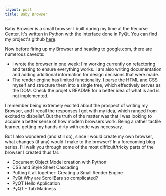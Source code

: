 ```yaml
---
layout: post
title: Baby Browser
---
```


Baby Browser is a small browser I built during my time at the Recurse Center. It\'s written in Python with the interface done in PyQt. You can find my project\'s github [here](https://github.com/lauryndbrown/BabyBrowser).

Now before firing up my Browser and heading to google.com, there are numerous caveots:
- I wrote the browser in one week: I\'m working currently on refactoring and testing to ensure everything works. I am also writing documentation and adding additional information for design decisions that were made. 
- The render engine has limited functionality. I parse the HTML and CSS myself and structure them into a single tree, which effectively serves as the DOM. Check the projet\'s README for a better idea of what is and is not implemented.  

I remember being extremely excited about the prospect of writing my Browser, and I recall the responses I got with my idea, which ranged from excited to disbelief. But the truth of the matter was that I was looking to acquire a better sense of how modern browsers work. Being a rather tactile learner, getting my hands dirty with code was necessary.

But I also wondered (and still do), since I would create my own browser, what changes (if any) would I make to the browser? 
In a forecoming blog series, I\'ll walk you through some of the most difficult/tricky parts of the browser I created thus far.   
 - Document Object Model creation with Python
 - CSS and Style Sheet Cascading
 - Putting it all together: Creating a Small Render Engine  
 - PyQt Why are ScrollBars so complicated?
 - PyQT Hello Application
 - PyQT - Tab Madness

